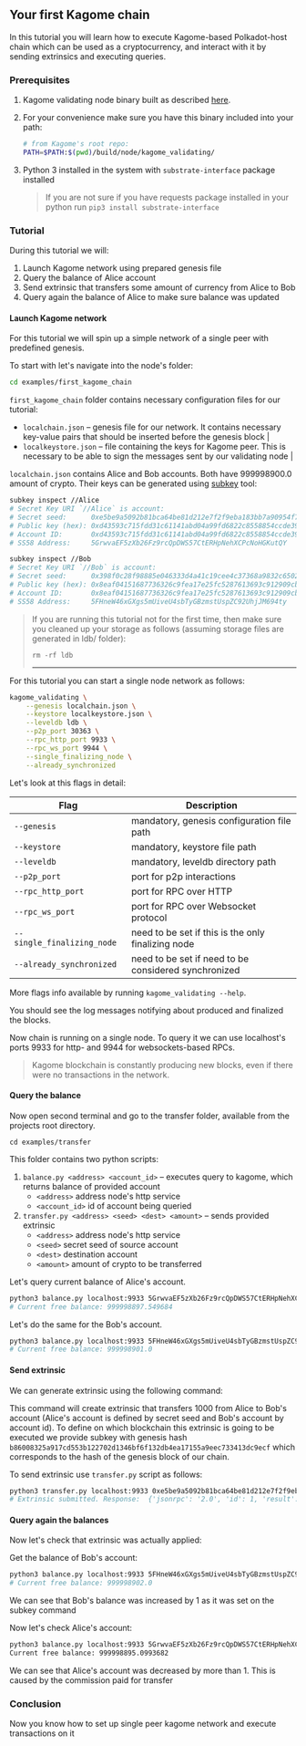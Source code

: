 ## Your first Kagome chain

In this tutorial you will learn how to execute Kagome-based Polkadot-host chain which can be used as a cryptocurrency, and interact with it by sending extrinsics and executing queries.

### Prerequisites

1. Kagome validating node binary built as described [here](https://kagome.readthedocs.io/en/latest/overview/getting_started.html#build-full-validating-node).
2. For your convenience make sure you have this binary included into your path:

    ```bash
    # from Kagome's root repo:
    PATH=$PATH:$(pwd)/build/node/kagome_validating/
    ```
   
3. Python 3 installed in the system with `substrate-interface` package installed

    > If you are not sure if you have requests package installed in your python run `pip3 install substrate-interface`

### Tutorial

During this tutorial we will:
1. Launch Kagome network using prepared genesis file
2. Query the balance of Alice account
3. Send extrinsic that transfers some amount of currency from Alice to Bob
4. Query again the balance of Alice to make sure balance was updated

#### Launch Kagome network

For this tutorial we will spin up a simple network of a single peer with predefined genesis.

To start with let's navigate into the node's folder:

```bash
cd examples/first_kagome_chain
```

`first_kagome_chain` folder contains necessary configuration files for our tutorial:

* `localchain.json` – genesis file for our network. It contains necessary key-value pairs that should be inserted before the genesis block    |
* `localkeystore.json` – file containing the keys for Kagome peer. This is necessary to be able to sign the messages sent by our validating node | 

`localchain.json` contains Alice and Bob accounts. Both have 999998900.0 amount of crypto.
Their keys can be generated using [subkey](https://substrate.dev/docs/en/knowledgebase/integrate/subkey) tool:
```bash
subkey inspect //Alice
# Secret Key URI `//Alice` is account:
# Secret seed:      0xe5be9a5092b81bca64be81d212e7f2f9eba183bb7a90954f7b76361f6edb5c0a
# Public key (hex): 0xd43593c715fdd31c61141abd04a99fd6822c8558854ccde39a5684e7a56da27d
# Account ID:       0xd43593c715fdd31c61141abd04a99fd6822c8558854ccde39a5684e7a56da27d
# SS58 Address:     5GrwvaEF5zXb26Fz9rcQpDWS57CtERHpNehXCPcNoHGKutQY

subkey inspect //Bob  
# Secret Key URI `//Bob` is account:
# Secret seed:      0x398f0c28f98885e046333d4a41c19cee4c37368a9832c6502f6cfd182e2aef89
# Public key (hex): 0x8eaf04151687736326c9fea17e25fc5287613693c912909cb226aa4794f26a48
# Account ID:       0x8eaf04151687736326c9fea17e25fc5287613693c912909cb226aa4794f26a48
# SS58 Address:     5FHneW46xGXgs5mUiveU4sbTyGBzmstUspZC92UhjJM694ty
```


> If you are running this tutorial not for the first time, then make sure you cleaned up your storage as follows (assuming storage files are generated in ldb/ folder):
> ```
> rm -rf ldb
> ```
> ---

For this tutorial you can start a single node network as follows:

```bash
kagome_validating \
    --genesis localchain.json \
    --keystore localkeystore.json \
    --leveldb ldb \
    --p2p_port 30363 \
    --rpc_http_port 9933 \
    --rpc_ws_port 9944 \
    --single_finalizing_node \
    --already_synchronized
```

Let's look at this flags in detail:

| Flag              | Description                                       |
|-------------------|---------------------------------------------------|
| `--genesis`       | mandatory, genesis configuration file path        |
| `--keystore`      | mandatory, keystore file path                     |
| `--leveldb`       | mandatory, leveldb directory path                 |
| `--p2p_port`      | port for p2p interactions                         |
| `--rpc_http_port` | port for RPC over HTTP                            |
| `--rpc_ws_port`   | port for RPC over Websocket protocol              |
| `--single_finalizing_node`   | need to be set if this is the only finalizing node              |
| `--already_synchronized`   | need to be set if need to be considered synchronized              |

More flags info available by running `kagome_validating --help`.

You should see the log messages notifying about produced and finalized the blocks. 

Now chain is running on a single node. To query it we can use localhost's ports 9933 for http- and 9944 for websockets-based RPCs.

> Kagome blockchain is constantly producing new blocks, even if there were no transactions in the network.

#### Query the balance

Now open second terminal and go to the transfer folder, available from the projects root directory.

`cd examples/transfer`

This folder contains two python scripts:

1. `balance.py <address> <account_id>` – executes query to kagome, which returns balance of provided account
    * `<address>` address node's http service
    * `<account_id>` id of account being queried
2. `transfer.py <address> <seed> <dest> <amount>` – sends provided extrinsic
    * `<address>` address node's http service
    * `<seed>` secret seed of source account
    * `<dest>` destination account
    * `<amount>` amount of crypto to be transferred



Let's query current balance of Alice's account.

```bash
python3 balance.py localhost:9933 5GrwvaEF5zXb26Fz9rcQpDWS57CtERHpNehXCPcNoHGKutQY
# Current free balance: 999998897.549684  
```

Let's do the same for the Bob's account.
```bash
python3 balance.py localhost:9933 5FHneW46xGXgs5mUiveU4sbTyGBzmstUspZC92UhjJM694ty
# Current free balance: 999998901.0  
```

#### Send extrinsic

We can generate extrinsic using the following command:

This command will create extrinsic that transfers 1000 from Alice to Bob's account (Alice's account is defined by secret seed and Bob's account by account id). To define on which blockchain this extrinsic is going to be executed we provide subkey with genesis hash `b86008325a917cd553b122702d1346bf6f132db4ea17155a9eec733413dc9ecf` which corresponds to the hash of the genesis block of our chain.

To send extrinsic use `transfer.py` script as follows:
```bash
python3 transfer.py localhost:9933 0xe5be9a5092b81bca64be81d212e7f2f9eba183bb7a90954f7b76361f6edb5c0a 5FHneW46xGXgs5mUiveU4sbTyGBzmstUspZC92UhjJM694ty 1
# Extrinsic submitted. Response:  {'jsonrpc': '2.0', 'id': 1, 'result': [39, 212, 157, 212, 66, 199, 109, 255, 180, 146, 47, 243, 118, 221, 233, 172, 35, 201, 157, 96, 248, 24, 22, 14, 230, 108, 217, 211, 29, 216, 65, 255]} 
```

#### Query again the balances

Now let's check that extrinsic was actually applied:

Get the balance of Bob's account:

```bash
python3 balance.py localhost:9933 5FHneW46xGXgs5mUiveU4sbTyGBzmstUspZC92UhjJM694ty
# Current free balance: 999998902.0  
```
We can see that Bob's balance was increased by 1 as it was set on the subkey command

Now let's check Alice's account:
```bash
python3 balance.py localhost:9933 5GrwvaEF5zXb26Fz9rcQpDWS57CtERHpNehXCPcNoHGKutQY
Current free balance: 999998895.0993682  
```

We can see that Alice's account was decreased by more than 1. This is caused by the commission paid for transfer

### Conclusion

Now you know how to set up single peer kagome network and execute transactions on it
